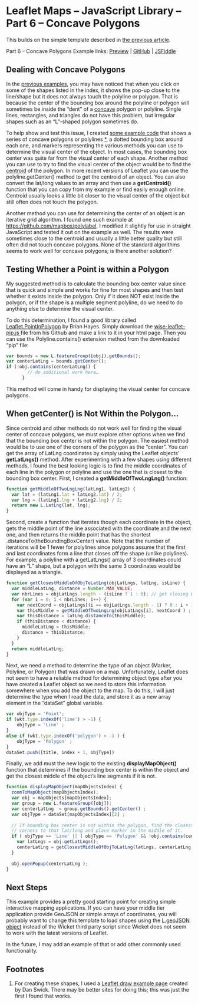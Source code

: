 # Leaflet Maps – JavaScript Library – Part 6 – Concave Polygons
This builds on the simple template described in [the previous article](https://mattgingery.github.io/LeafletExamples/Article_Part5).

Part 6 – Concave Polygons Example links: [Preview](https://mattgingery.github.io/LeafletExamples/Leaflet_part6_concavePolygons.htm) | [GitHub](https://mattgingery.github.io/LeafletExamples/Leaflet_part6_concavePolygons.htm) | [JSFiddle](https://jsfiddle.net/mgingery/6x3z9reL/)

## Dealing with Concave Polygons

In the [previous examples](https://mattgingery.github.io/LeafletExamples/Leaflet_part5_wkt.htm), you may have noticed that when you click on some of the shapes listed in the index, it shows the pop-up close to the line/shape but it does not always touch the polyline or polygon.  That is because the center of the bounding box around the polyline or polygon will sometimes be inside the “dent” of a [concave]( http://www.differencebetween.info/difference-between-concave-and-convex-polygons) polygon or polyline.  Single lines, rectangles, and triangles do not have this problem, but irregular shapes such as an “L”-shaped polygon sometimes do.  

To help show and test this issue, I created [some example code](https://mattgingery.github.io/LeafletExamples/Leaflet_part6_centroidTest.htm) that shows a series of concave polygons or polylines [\*](#footnotes), a dotted bounding box around each one, and markers representing the various methods you can use to determine the visual center of the object.  In most cases, the bounding box center was quite far from the visual center of each shape.  Another method you can use to try to find the visual center of the object would be to find the [centroid](https://en.wikipedia.org/wiki/Centroid) of the polygon.  In more recent versions of Leaflet you can use the polyline.getCenter() method to get the centroid of an object.  You can also convert the lat/long values to an array and then use a **getCentroid()** function that you can copy from my example or find easily enough online.  Centroid usually looks a little bit closer to the visual center of the object but still often does not touch the polygon.

Another method you can use for determining the center of an object is an iterative grid algorithm.  I found one such example at https://github.com/mapbox/polylabel.  I modified it slightly for use in straight JavaScript and tested it out on the example as well.  The results were sometimes close to the centroid and usually a little better quality but still often did not touch concave polygons.  None of the standard algorithms seems to work well for concave polygons; is there another solution?

## Testing Whether a Point is within a Polygon

My suggested method is to calculate the bounding box center value since that is quick and simple and works for fine for most shapes and then test whether it exists inside the polygon.  Only if it does NOT exist inside the polygon, or if the shape is a multiple segment polyline, do we need to do anything else to determine the visual center.  

To do this determination, I found a good library called [Leaflet.PointInPolygon](https://github.com/hayeswise/Leaflet.PointInPolygon) by Brian Hayes.  Simply download the [wise-leaflet-pip.js ](https://github.com/hayeswise/Leaflet.PointInPolygon/blob/master/wise-leaflet-pip.js) file from his Github and make a link to it in your html page.  Then you can use the Polyline.contains() extension method from the downloaded “pip” file:
```javascript
var bounds = new L.featureGroup([obj]).getBounds();
var centerLatLng = bounds.getCenter();
if (!obj.contains(centerLatLng)) {
        // do additional work here…
      }
```
This method will come in handy for displaying the visual center for concave polygons.

## When getCenter() is Not Within the Polygon…

Since centroid and other methods do not work well for finding the visual center of concave polygons, we must explore other options when we find that the bounding box center is not within the polygon.  The easiest method would be to use one of the corners of the polygon as the “center”.  You can get the array of LatLng coordinates by simply using the Leaflet objects’ **getLatLngs()** method.  After experimenting with a few shapes using different methods, I found the best looking logic is to find the middle coordinates of each line in the polygon or polyline and use the one that is closest to the bounding box center.  First, I created a **getMiddleOfTwoLngLng()** function:
```javascript
function getMiddleOfTwoLngLng(latLng1, latLng2) {
  var lat = (latLng1.lat + latLng2.lat) / 2;
  var lng = (latLng1.lng + latLng2.lng) / 2;
  return new L.LatLng(lat, lng);
} 
```  
Second, create a function that iterates though each coordinate in the object, gets the middle point of the line associated with the coordinate and the next one, and then returns the middle point that has the shortest .distanceTo(theBoundingBoxCenter) value.  Note that the number of iterations will be 1 fewer for polylines since polygons assume that the first and last coordinates form a line that closes off the shape (unlike polylines).  For example, a polyline with a getLatLngs() array of 3 coordinates could have an “L” shape, but a polygon with the same 3 coordinates would be displayed as a triangle.
```javascript
function getClosestMiddleOfObjToLatLng(objLatLngs, latLng, isLine) {
  var middleLatLng, distance = Number.MAX_VALUE;
  var nbrLines = objLatLngs.length - (isLine ? 1 : 0); // get closing LatLng if polygon	
  for (var i = 0; i < nbrLines; i++) {
    var nextCoord = objLatLngs[(i == objLatLngs.length - 1) ? 0 : i + 1] ; 
    var thisMiddle = getMiddleOfTwoLngLng(objLatLngs[i], nextCoord ) ;
    var thisDistance = latLng.distanceTo(thisMiddle);
    if (thisDistance < distance) {
      middleLatLng = thisMiddle;
      distance = thisDistance;
    }
  }
  return middleLatLng;
}
```  
Next, we need a method to determine the type of an object (Marker, Polyline, or Polygon) that was drawn on a map.  Unfortunately, Leaflet does not seem to have a reliable method for determining object type after you have created a Leaflet object so we need to store this information somewhere when you add the object to the map.  To do this, I will just determine the type when I read the data, and store it as a new array element in the “dataSet” global variable.
```javascript
var objType = 'Point';  
if (wkt.type.indexOf('line') > -1) {
	objType = 'Line' ; 
}
else if (wkt.type.indexOf('polygon') > -1 ) {
	objType = 'Polygon' ; 
}
dataSet.push([title, index + 1, objType])
```
Finally, we add must the new logic to the existing **displayMapObject()** function that determines if the bounding box center is within the object and get the closest middle of the object’s line segments if it is not.  
```javascript
function displayMapObject(mapObjectsIndex) {
  zoomToMapObject(mapObjectsIndex);
  var obj = mapObjects[mapObjectsIndex];
  var group = new L.featureGroup([obj]);
  var centerLatLng  = group.getBounds().getCenter() ;
  var objType = dataSet[mapObjectsIndex][2] ; 
  
  // If bounding box center is not within the polygon, find the closest 
  // corners to that lat/long and place marker in the middle of it.
  if ( objType == 'Line' || ( objType == 'Polygon' && !obj.contains(centerLatLng) ) ) {
	var latLngs = obj.getLatLngs();
	centerLatLng = getClosestMiddleOfObjToLatLng(latLngs, centerLatLng, (objType == 'Line' ) );
  }  
  
  obj.openPopup(centerLatLng );
} 
```

## Next Steps

This example provides a pretty good starting point for creating simple interactive mapping applications.  If you can have your middle tier application provide GeoJSON or simple arrays of coordinates, you will probably want to change this template to load shapes using the [L.geoJSON object](https://leafletjs.com/reference-1.3.4.html#geojson) instead of the Wicket third party script since Wicket does not seem to work with the latest versions of Leaflet.

In the future, I may add an example of that or add other commonly used functionality.

## Footnotes
1. For creating these shapes, I used a [Leaflet draw example page](https://bl.ocks.org/danswick/d30c44b081be31aea483) created by Dan Swick.  There may be better sites for doing this; this was just the first I found that works. 

